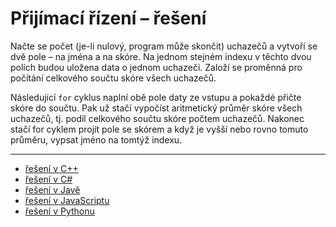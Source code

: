 # Přijímací řízení – řešení

Načte se počet (je-li nulový, program může skončit) uchazečů a vytvoří se dvě pole – na jména a na skóre. Na jednom
stejném indexu v těchto dvou polích budou uložena data o jednom uchazeči. Založí se proměnná pro počítání celkového
součtu skóre všech uchazečů.

Následující `for` cyklus naplní obě pole daty ze vstupu a pokaždé přičte skóre do součtu. Pak už stačí vypočíst
aritmetický průměr skóre všech uchazečů, tj. podíl celkového součtu skóre počtem uchazečů. Nakonec stačí for cyklem
projít pole se skórem a když je vyšší nebo rovno tomuto průměru, vypsat jméno na tomtýž indexu.

---

- [řešení v C++](main.cpp)
- [řešení v C#](main.cs)
- [řešení v Javě](main.java)
- [řešení v JavaScriptu](main.js)
- [řešení v Pythonu](main.py)
